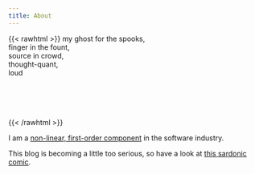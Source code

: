 ```yaml
---
title: About
---
```


{{< rawhtml >}}
my ghost for the spooks,<br>
finger in the fount,<br>
source in crowd,<br>
thought-quant,<br>
loud<br>

<br>
<br>
<br>
<br>
{{< /rawhtml >}}

I am a [non-linear, first-order component](http://alistair.cockburn.us/Characterizing+people+as+non-linear%2c+first-order+components+in+software+development) in the software industry.

This blog is becoming a little too serious, so have a look at [this sardonic comic](http://xkcd.com/904/).
